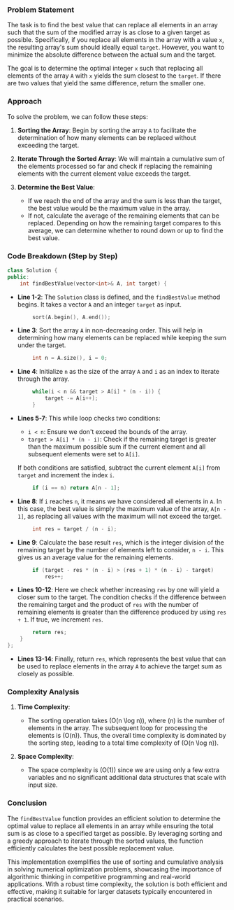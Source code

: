 

### Problem Statement
The task is to find the best value that can replace all elements in an array such that the sum of the modified array is as close to a given target as possible. Specifically, if you replace all elements in the array with a value `x`, the resulting array's sum should ideally equal `target`. However, you want to minimize the absolute difference between the actual sum and the target.

The goal is to determine the optimal integer `x` such that replacing all elements of the array `A` with `x` yields the sum closest to the `target`. If there are two values that yield the same difference, return the smaller one.

### Approach
To solve the problem, we can follow these steps:

1. **Sorting the Array**: Begin by sorting the array `A` to facilitate the determination of how many elements can be replaced without exceeding the target.

2. **Iterate Through the Sorted Array**: We will maintain a cumulative sum of the elements processed so far and check if replacing the remaining elements with the current element value exceeds the target.

3. **Determine the Best Value**:
   - If we reach the end of the array and the sum is less than the target, the best value would be the maximum value in the array.
   - If not, calculate the average of the remaining elements that can be replaced. Depending on how the remaining target compares to this average, we can determine whether to round down or up to find the best value.

### Code Breakdown (Step by Step)

```cpp
class Solution {
public:
    int findBestValue(vector<int>& A, int target) {
```
- **Line 1-2**: The `Solution` class is defined, and the `findBestValue` method begins. It takes a vector `A` and an integer `target` as input.

```cpp
        sort(A.begin(), A.end());
```
- **Line 3**: Sort the array `A` in non-decreasing order. This will help in determining how many elements can be replaced while keeping the sum under the target.

```cpp
        int n = A.size(), i = 0;
```
- **Line 4**: Initialize `n` as the size of the array `A` and `i` as an index to iterate through the array.

```cpp
        while(i < n && target > A[i] * (n - i)) {
            target -= A[i++];
        }
```
- **Lines 5-7**: This while loop checks two conditions:
  - `i < n`: Ensure we don't exceed the bounds of the array.
  - `target > A[i] * (n - i)`: Check if the remaining target is greater than the maximum possible sum if the current element and all subsequent elements were set to `A[i]`.
  
  If both conditions are satisfied, subtract the current element `A[i]` from `target` and increment the index `i`.

```cpp
        if (i == n) return A[n - 1];
```
- **Line 8**: If `i` reaches `n`, it means we have considered all elements in `A`. In this case, the best value is simply the maximum value of the array, `A[n - 1]`, as replacing all values with the maximum will not exceed the target.

```cpp
        int res = target / (n - i);
```
- **Line 9**: Calculate the base result `res`, which is the integer division of the remaining target by the number of elements left to consider, `n - i`. This gives us an average value for the remaining elements.

```cpp
        if (target - res * (n - i) > (res + 1) * (n - i) - target)
            res++;
```
- **Lines 10-12**: Here we check whether increasing `res` by one will yield a closer sum to the target. The condition checks if the difference between the remaining target and the product of `res` with the number of remaining elements is greater than the difference produced by using `res + 1`. If true, we increment `res`.

```cpp
        return res;
    }
};
```
- **Lines 13-14**: Finally, return `res`, which represents the best value that can be used to replace elements in the array `A` to achieve the target sum as closely as possible.

### Complexity Analysis
1. **Time Complexity**:
   - The sorting operation takes \(O(n \log n)\), where \(n\) is the number of elements in the array. The subsequent loop for processing the elements is \(O(n)\). Thus, the overall time complexity is dominated by the sorting step, leading to a total time complexity of \(O(n \log n)\).

2. **Space Complexity**:
   - The space complexity is \(O(1)\) since we are using only a few extra variables and no significant additional data structures that scale with input size.

### Conclusion
The `findBestValue` function provides an efficient solution to determine the optimal value to replace all elements in an array while ensuring the total sum is as close to a specified target as possible. By leveraging sorting and a greedy approach to iterate through the sorted values, the function efficiently calculates the best possible replacement value.

This implementation exemplifies the use of sorting and cumulative analysis in solving numerical optimization problems, showcasing the importance of algorithmic thinking in competitive programming and real-world applications. With a robust time complexity, the solution is both efficient and effective, making it suitable for larger datasets typically encountered in practical scenarios.